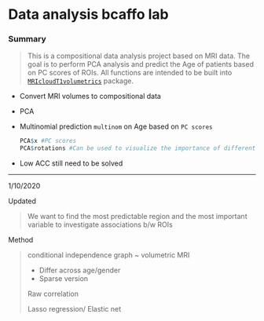 # Data analysis bcaffo lab



### Summary

> This is a compositional data analysis project based on MRI data. The goal is to perform PCA analysis and predict the Age of patients based on PC scores of ROIs. All functions are intended to be built into [`MRIcloudT1volumetrics`](https://github.com/bcaffo/MRIcloudT1volumetrics) package.
* Convert MRI volumes to compositional data

* PCA

* Multinomial prediction `multinom` on Age based on `PC scores`

  ```R
  PCA$x #PC scores
  PCA$rotations #Can be used to visualize the importance of different features i.e. ROIs
  ```

* Low ACC still need to be solved

---

1/10/2020

Updated

> We want to find the most predictable region and the most important variable to investigate associations b/w ROIs

Method

> conditional independence graph ~ volumetric MRI
>
> - Differ across age/gender
> - Sparse version
>
> Raw correlation
>
> Lasso regression/ Elastic net